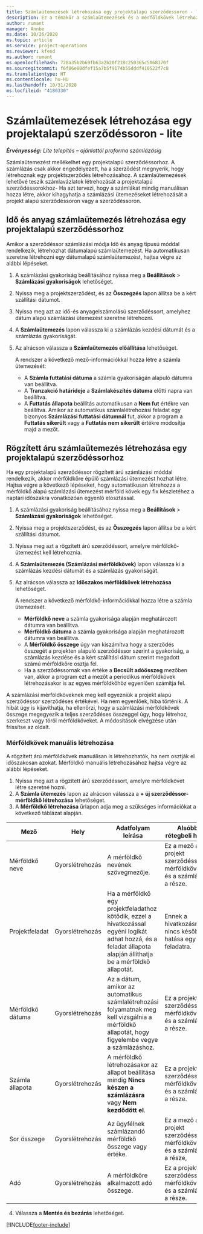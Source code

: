 ```yaml
---
title: Számlaütemezések létrehozása egy projektalapú szerződéssoron - lite
description: Ez a témakör a számlaütemezések és a mérföldkövek létrehozásával kapcsolatban tartalmaz tájékoztatást.
author: rumant
manager: Annbe
ms.date: 10/26/2020
ms.topic: article
ms.service: project-operations
ms.reviewer: kfend
ms.author: rumant
ms.openlocfilehash: 728a35b2b69fb63a2b20f218c250365c5068370f
ms.sourcegitcommit: f6f86e80dfef15a7b5f9174b55dddf410522f7c8
ms.translationtype: HT
ms.contentlocale: hu-HU
ms.lasthandoff: 10/31/2020
ms.locfileid: "4180330"
---
```

# <a name="create-invoice-schedules-on-a-project-based-contract-line---lite"></a>Számlaütemezések létrehozása egy projektalapú szerződéssoron - lite

_**Érvényesség:** Lite telepítés – ajánlattól proforma számlázásig_

Számlaütemezést mellékelhet egy projektalapú szerződéssorhoz. A számlázás csak akkor engedélyezett, ha a szerződést megnyerik, hogy létrehoznak egy projektszerződés létrehozásához. A számlaütemezések lehetővé teszik számlavázlatok létrehozását a projektalapú szerződéssorokhoz- Ha azt tervezi, hogy a számlákat mindig manuálisan hozza létre, akkor kihagyhatja a számlázási ütemezéseket létrehozását a projekt alapú szerződéssoron vagy a szerződéssoron.

## <a name="create-a-time-and-material-invoice-schedule-for-a-project-based-contract-line"></a>Idő és anyag számlaütemezés létrehozása egy projektalapú szerződéssorhoz

Amikor a szerződéssor számlázási módja Idő és anyag típusú móddal rendelkezik, létrehozhat dátumalapú számlaütemezést. Ha automatikusan szeretne létrehozni egy dátumalapú számlaütemezést, hajtsa végre az alábbi lépéseket.

1. A számlázási gyakoriság beállításához nyissa meg a **Beállítások** > **Számlázási gyakoriságok** lehetőséget.
2. Nyissa meg a projektszerződést, és az **Összegzés** lapon állítsa be a kért szállítási dátumot.
3. Nyissa meg azt az idő-és anyagelszámolású szerződéssort, amelyhez dátum alapú számlázási ütemezést szeretne létrehozni. 
4. A **Számlaütemezés** lapon válassza ki a számlázás kezdési dátumát és a számlázás gyakoriságát. 
5. Az alrácson válassza a **Számlaütemezés előállítása** lehetőséget.

    A rendszer a következő mező-információkkal hozza létre a számla ütemezését:

    - A **Számla futtatási dátuma** a számla gyakoriságán alapuló dátumra van beállítva.
    - A **Tranzakció határideje** a **Számlakészítés dátuma** előtti napra van beállítva.
    - A **Futtatás állapota** beállítás automatikusan a **Nem fut** értékre van beállítva. Amikor az automatikus számlalétrehozási feladat egy bizonyos **Számlázási futtatási dátumnál** fut, akkor a program a **Futtatás sikerült** vagy a **Futtatás nem sikerült** értékre módosítja majd a mezőt.

## <a name="create-a-fixed-price-invoice-schedule-for-a-project-based-contract-line"></a>Rögzített áru számlaütemezés létrehozása egy projektalapú szerződéssorhoz

Ha egy projektalapú szerződéssor rögzített árú számlázási móddal rendelkezik, akkor mérföldkőre épülő számlázási ütemezést hozhat létre. Hajtsa végre a következő lépéseket, hogy automatikusan létrehozza a mérföldkő alapú számlázási ütemezést mérföld kövek egy fix készletéhez a naptári időszakra vonatkozóan egyenlő elosztással.

1. A számlázási gyakoriság beállításához nyissa meg a **Beállítások** > **Számlázási gyakoriságok** lehetőséget.
2. Nyissa meg a projektszerződést, és az **Összegzés** lapon állítsa be a kért szállítási dátumot.
3. Nyissa meg azt a rögzített árú szerződéssort, amelyre mérföldkő-ütemezést kell létrehoznia. 
4. A **Számlaütemezés (Számlázási mérföldkövek)** lapon válassza ki a számlázás kezdési dátumát és a számlázás gyakoriságát. 
5. Az alrácson válassza az **Időszakos mérföldkövek létrehozása** lehetőséget.

    A rendszer a következő mérföldkő-információkkal hozza létre a számla ütemezését.

    - **Mérföldkő neve** a számla gyakorisága alapján meghatározott dátumra van beállítva.
    - **Mérföldkő dátuma** a számla gyakorisága alapján meghatározott dátumra van beállítva.
    - A **Mérföldkő összege** úgy van kiszámítva hogy a szerződés összegét a projekten alapuló szerződéssor szerint a gyakoriság, a számlázás kezdése és a kért szállítási dátum szerint megadott számú mérföldkőre osztja fel.
    - Ha a szerződéssornak van értéke a **Becsült adóösszeg** mezőben van, akkor a program ezt a mezőt a periodikus mérföldkövek létrehozásakor is az egyes mérföldkőhöz egyenlően számítja fel.

A számlázási mérföldköveknek meg kell egyezniük a projekt alapú szerződéssor szerződéses értékével. Ha nem egyenlőek, hiba történik. A hibát úgy is kijavíthatja, ha ellenőrzi, hogy a számlázási mérföldkövek összege megegyezik a teljes szerződéses összeggel úgy, hogy létrehoz, szerkeszt vagy töröl mérföldköveket. A módosítások elvégzése után frissítse az oldalt.

### <a name="manually-create-milestones"></a>Mérföldkövek manuális létrehozása

A rögzített árú mérföldkövek manuálisan is létrehozhatók, ha nem osztják el időszakosan azokat. Mérföldkő manuális létrehozásához hajtsa végre az alábbi lépéseket.

1. Nyissa meg azt a rögzített árú szerződéssort, amelyre mérföldkövet létre szeretné hozni. 
2. A **Számla ütemezés** lapon az alrácson válassza a **+ új szerződéssor-mérföldkő létrehozása** lehetőséget.
3. A **Mérföldkő létrehozása** űrlapon adja meg a szükséges információkat a következő táblázat alapján. 

| Mező | Hely | Adatfolyam leírása | Alsóbb rétegbeli hatás |
| --- | --- | --- | --- |
| Mérföldkő neve | Gyorslétrehozás | A mérföldkő nevének szövegmezője. | Ez a mező a projekt szerződéssor mérföldkövének és a számlának a része. |
| Projektfeladat | Gyorslétrehozás | Ha a mérföldkő egy projektfeladathoz kötődik, ezzel a hivatkozással egyéni logikát adhat hozzá, és a feladat állapota alapján állíthatja be a mérföldkő állapotát. | Ennek a hivatkozásnak nincs későbbi hatása egy feladatra. |
| Mérföldkő dátuma | Gyorslétrehozás | Az a dátum, amikor az automatikus számlalétrehozási folyamatnak meg kell vizsgálnia a mérföldkő állapotát, hogy figyelembe vegye a számlázáshoz. | Ez a projekt szerződéssor mérföldkövének és a számlának a része. |
| Számla állapota | Gyorslétrehozás | A mérföldkő létrehozásakor az állapot beállítása mindig **Nincs készen a számlázásra** vagy **Nem kezdődött el**. | Ez a projekt szerződéssor mérföldkövének és a számlának a része. |
| Sor összege | Gyorslétrehozás | Az ügyfélnek számlázandó mérföldkő összege vagy értéke. | Ez a mező a projekt szerződéssor mérföldkövének és a számlának a része, |
| Adó | Gyorslétrehozás | A mérföldkőre alkalmazott adó összege. | Ez a projekt szerződéssor mérföldkövének és a számlának a része. |

4. Válassza a **Mentés és bezárás** lehetőséget.


[!INCLUDE[footer-include](../../includes/footer-banner.md)]